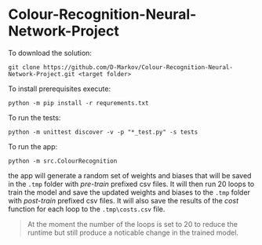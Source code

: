 # Colour-Recognition-Neural-Network-Project

To download the solution:

```
git clone https://github.com/D-Markov/Colour-Recognition-Neural-Network-Project.git <target folder>
```

To install prerequisites execute:

```
python -m pip install -r requrements.txt
```

To run the tests:

```
python -m unittest discover -v -p "*_test.py" -s tests
```

To run the app:

```
python -m src.ColourRecognition
```

the app will generate a random set of weights and biases that will be saved in the `.tmp` folder with *pre-train* prefixed csv files. It will then run 20 loops to train the model and save the updated weights and biases to the `.tmp` folder with *post-train* prefixed csv files. It will also save the results of the *cost* function for each loop to the `.tmp\costs.csv` file.

>At the moment the number of the loops is set to 20 to reduce the runtime but still produce a noticable change in the trained model.
